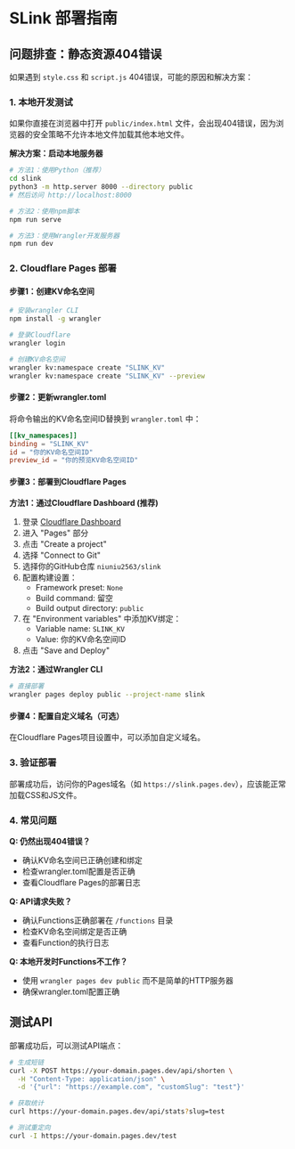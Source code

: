 # SLink 部署指南

## 问题排查：静态资源404错误

如果遇到 `style.css` 和 `script.js` 404错误，可能的原因和解决方案：

### 1. 本地开发测试

如果你直接在浏览器中打开 `public/index.html` 文件，会出现404错误，因为浏览器的安全策略不允许本地文件加载其他本地文件。

**解决方案：启动本地服务器**

```bash
# 方法1：使用Python（推荐）
cd slink
python3 -m http.server 8000 --directory public
# 然后访问 http://localhost:8000

# 方法2：使用npm脚本
npm run serve

# 方法3：使用Wrangler开发服务器
npm run dev
```

### 2. Cloudflare Pages 部署

#### 步骤1：创建KV命名空间

```bash
# 安装wrangler CLI
npm install -g wrangler

# 登录Cloudflare
wrangler login

# 创建KV命名空间
wrangler kv:namespace create "SLINK_KV"
wrangler kv:namespace create "SLINK_KV" --preview
```

#### 步骤2：更新wrangler.toml

将命令输出的KV命名空间ID替换到 `wrangler.toml` 中：

```toml
[[kv_namespaces]]
binding = "SLINK_KV"
id = "你的KV命名空间ID"
preview_id = "你的预览KV命名空间ID"
```

#### 步骤3：部署到Cloudflare Pages

**方法1：通过Cloudflare Dashboard (推荐)**

1. 登录 [Cloudflare Dashboard](https://dash.cloudflare.com)
2. 进入 "Pages" 部分
3. 点击 "Create a project"
4. 选择 "Connect to Git"
5. 选择你的GitHub仓库 `niuniu2563/slink`
6. 配置构建设置：
   - Framework preset: `None`
   - Build command: 留空
   - Build output directory: `public`
7. 在 "Environment variables" 中添加KV绑定：
   - Variable name: `SLINK_KV`
   - Value: 你的KV命名空间ID
8. 点击 "Save and Deploy"

**方法2：通过Wrangler CLI**

```bash
# 直接部署
wrangler pages deploy public --project-name slink
```

#### 步骤4：配置自定义域名（可选）

在Cloudflare Pages项目设置中，可以添加自定义域名。

### 3. 验证部署

部署成功后，访问你的Pages域名（如 `https://slink.pages.dev`），应该能正常加载CSS和JS文件。

### 4. 常见问题

**Q: 仍然出现404错误？**
- 确认KV命名空间已正确创建和绑定
- 检查wrangler.toml配置是否正确
- 查看Cloudflare Pages的部署日志

**Q: API请求失败？**
- 确认Functions正确部署在 `/functions` 目录
- 检查KV命名空间绑定是否正确
- 查看Function的执行日志

**Q: 本地开发时Functions不工作？**
- 使用 `wrangler pages dev public` 而不是简单的HTTP服务器
- 确保wrangler.toml配置正确

## 测试API

部署成功后，可以测试API端点：

```bash
# 生成短链
curl -X POST https://your-domain.pages.dev/api/shorten \
  -H "Content-Type: application/json" \
  -d '{"url": "https://example.com", "customSlug": "test"}'

# 获取统计
curl https://your-domain.pages.dev/api/stats?slug=test

# 测试重定向
curl -I https://your-domain.pages.dev/test
```